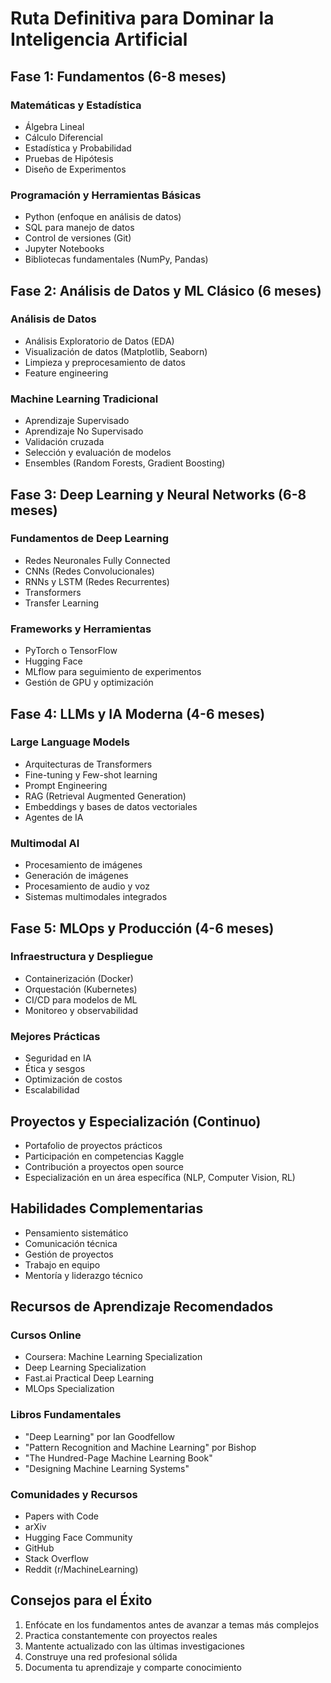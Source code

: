 # Ruta Definitiva para Dominar la Inteligencia Artificial

## Fase 1: Fundamentos (6-8 meses)
### Matemáticas y Estadística
- Álgebra Lineal
- Cálculo Diferencial
- Estadística y Probabilidad
- Pruebas de Hipótesis
- Diseño de Experimentos

### Programación y Herramientas Básicas
- Python (enfoque en análisis de datos)
- SQL para manejo de datos
- Control de versiones (Git)
- Jupyter Notebooks
- Bibliotecas fundamentales (NumPy, Pandas)

## Fase 2: Análisis de Datos y ML Clásico (6 meses)
### Análisis de Datos
- Análisis Exploratorio de Datos (EDA)
- Visualización de datos (Matplotlib, Seaborn)
- Limpieza y preprocesamiento de datos
- Feature engineering

### Machine Learning Tradicional
- Aprendizaje Supervisado
- Aprendizaje No Supervisado
- Validación cruzada
- Selección y evaluación de modelos
- Ensembles (Random Forests, Gradient Boosting)

## Fase 3: Deep Learning y Neural Networks (6-8 meses)
### Fundamentos de Deep Learning
- Redes Neuronales Fully Connected
- CNNs (Redes Convolucionales)
- RNNs y LSTM (Redes Recurrentes)
- Transformers
- Transfer Learning

### Frameworks y Herramientas
- PyTorch o TensorFlow
- Hugging Face
- MLflow para seguimiento de experimentos
- Gestión de GPU y optimización

## Fase 4: LLMs y IA Moderna (4-6 meses)
### Large Language Models
- Arquitecturas de Transformers
- Fine-tuning y Few-shot learning
- Prompt Engineering
- RAG (Retrieval Augmented Generation)
- Embeddings y bases de datos vectoriales
- Agentes de IA

### Multimodal AI
- Procesamiento de imágenes
- Generación de imágenes
- Procesamiento de audio y voz
- Sistemas multimodales integrados

## Fase 5: MLOps y Producción (4-6 meses)
### Infraestructura y Despliegue
- Containerización (Docker)
- Orquestación (Kubernetes)
- CI/CD para modelos de ML
- Monitoreo y observabilidad

### Mejores Prácticas
- Seguridad en IA
- Ética y sesgos
- Optimización de costos
- Escalabilidad

## Proyectos y Especialización (Continuo)
- Portafolio de proyectos prácticos
- Participación en competencias Kaggle
- Contribución a proyectos open source
- Especialización en un área específica (NLP, Computer Vision, RL)

## Habilidades Complementarias
- Pensamiento sistemático
- Comunicación técnica
- Gestión de proyectos
- Trabajo en equipo
- Mentoría y liderazgo técnico

## Recursos de Aprendizaje Recomendados
### Cursos Online
- Coursera: Machine Learning Specialization
- Deep Learning Specialization
- Fast.ai Practical Deep Learning
- MLOps Specialization

### Libros Fundamentales
- "Deep Learning" por Ian Goodfellow
- "Pattern Recognition and Machine Learning" por Bishop
- "The Hundred-Page Machine Learning Book"
- "Designing Machine Learning Systems"

### Comunidades y Recursos
- Papers with Code
- arXiv
- Hugging Face Community
- GitHub
- Stack Overflow
- Reddit (r/MachineLearning)

## Consejos para el Éxito
1. Enfócate en los fundamentos antes de avanzar a temas más complejos
2. Practica constantemente con proyectos reales
3. Mantente actualizado con las últimas investigaciones
4. Construye una red profesional sólida
5. Documenta tu aprendizaje y comparte conocimiento
